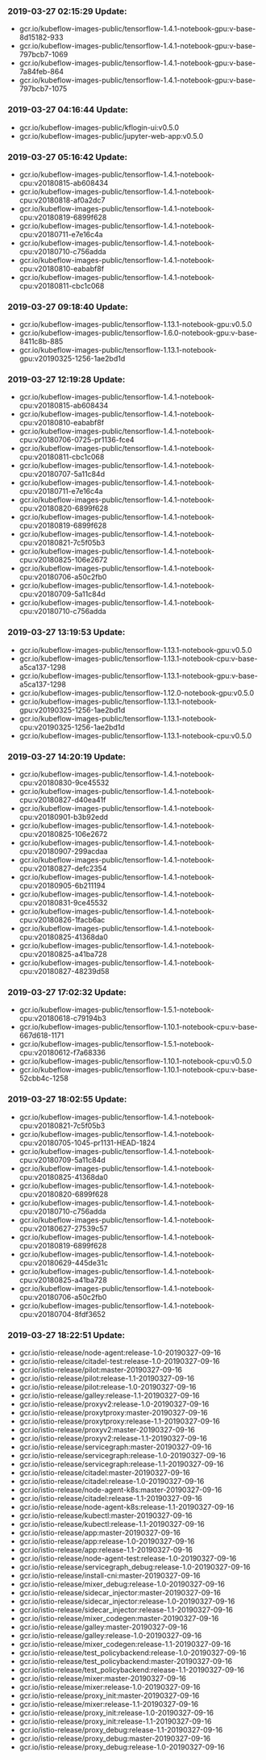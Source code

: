 ### 2019-03-27 02:15:29 Update:

- gcr.io/kubeflow-images-public/tensorflow-1.4.1-notebook-gpu:v-base-8d15182-933
- gcr.io/kubeflow-images-public/tensorflow-1.4.1-notebook-gpu:v-base-797bcb7-1069
- gcr.io/kubeflow-images-public/tensorflow-1.4.1-notebook-gpu:v-base-7a84feb-864
- gcr.io/kubeflow-images-public/tensorflow-1.4.1-notebook-gpu:v-base-797bcb7-1075
### 2019-03-27 04:16:44 Update:

- gcr.io/kubeflow-images-public/kflogin-ui:v0.5.0
- gcr.io/kubeflow-images-public/jupyter-web-app:v0.5.0
### 2019-03-27 05:16:42 Update:

- gcr.io/kubeflow-images-public/tensorflow-1.4.1-notebook-cpu:v20180815-ab608434
- gcr.io/kubeflow-images-public/tensorflow-1.4.1-notebook-cpu:v20180818-af0a2dc7
- gcr.io/kubeflow-images-public/tensorflow-1.4.1-notebook-cpu:v20180819-6899f628
- gcr.io/kubeflow-images-public/tensorflow-1.4.1-notebook-cpu:v20180711-e7e16c4a
- gcr.io/kubeflow-images-public/tensorflow-1.4.1-notebook-cpu:v20180710-c756adda
- gcr.io/kubeflow-images-public/tensorflow-1.4.1-notebook-cpu:v20180810-eababf8f
- gcr.io/kubeflow-images-public/tensorflow-1.4.1-notebook-cpu:v20180811-cbc1c068
### 2019-03-27 09:18:40 Update:

- gcr.io/kubeflow-images-public/tensorflow-1.13.1-notebook-gpu:v0.5.0
- gcr.io/kubeflow-images-public/tensorflow-1.6.0-notebook-gpu:v-base-8411c8b-885
- gcr.io/kubeflow-images-public/tensorflow-1.13.1-notebook-gpu:v20190325-1256-1ae2bd1d
### 2019-03-27 12:19:28 Update:

- gcr.io/kubeflow-images-public/tensorflow-1.4.1-notebook-cpu:v20180815-ab608434
- gcr.io/kubeflow-images-public/tensorflow-1.4.1-notebook-cpu:v20180810-eababf8f
- gcr.io/kubeflow-images-public/tensorflow-1.4.1-notebook-cpu:v20180706-0725-pr1136-fce4
- gcr.io/kubeflow-images-public/tensorflow-1.4.1-notebook-cpu:v20180811-cbc1c068
- gcr.io/kubeflow-images-public/tensorflow-1.4.1-notebook-cpu:v20180707-5a11c84d
- gcr.io/kubeflow-images-public/tensorflow-1.4.1-notebook-cpu:v20180711-e7e16c4a
- gcr.io/kubeflow-images-public/tensorflow-1.4.1-notebook-cpu:v20180820-6899f628
- gcr.io/kubeflow-images-public/tensorflow-1.4.1-notebook-cpu:v20180819-6899f628
- gcr.io/kubeflow-images-public/tensorflow-1.4.1-notebook-cpu:v20180821-7c5f05b3
- gcr.io/kubeflow-images-public/tensorflow-1.4.1-notebook-cpu:v20180825-106e2672
- gcr.io/kubeflow-images-public/tensorflow-1.4.1-notebook-cpu:v20180706-a50c2fb0
- gcr.io/kubeflow-images-public/tensorflow-1.4.1-notebook-cpu:v20180709-5a11c84d
- gcr.io/kubeflow-images-public/tensorflow-1.4.1-notebook-cpu:v20180710-c756adda
### 2019-03-27 13:19:53 Update:

- gcr.io/kubeflow-images-public/tensorflow-1.13.1-notebook-gpu:v0.5.0
- gcr.io/kubeflow-images-public/tensorflow-1.13.1-notebook-cpu:v-base-a5ca137-1298
- gcr.io/kubeflow-images-public/tensorflow-1.13.1-notebook-gpu:v-base-a5ca137-1298
- gcr.io/kubeflow-images-public/tensorflow-1.12.0-notebook-gpu:v0.5.0
- gcr.io/kubeflow-images-public/tensorflow-1.13.1-notebook-gpu:v20190325-1256-1ae2bd1d
- gcr.io/kubeflow-images-public/tensorflow-1.13.1-notebook-cpu:v20190325-1256-1ae2bd1d
- gcr.io/kubeflow-images-public/tensorflow-1.13.1-notebook-cpu:v0.5.0
### 2019-03-27 14:20:19 Update:

- gcr.io/kubeflow-images-public/tensorflow-1.4.1-notebook-cpu:v20180830-9ce45532
- gcr.io/kubeflow-images-public/tensorflow-1.4.1-notebook-cpu:v20180827-d40ea41f
- gcr.io/kubeflow-images-public/tensorflow-1.4.1-notebook-cpu:v20180901-b3b92edd
- gcr.io/kubeflow-images-public/tensorflow-1.4.1-notebook-cpu:v20180825-106e2672
- gcr.io/kubeflow-images-public/tensorflow-1.4.1-notebook-cpu:v20180907-299acdaa
- gcr.io/kubeflow-images-public/tensorflow-1.4.1-notebook-cpu:v20180827-defc2354
- gcr.io/kubeflow-images-public/tensorflow-1.4.1-notebook-cpu:v20180905-6b211194
- gcr.io/kubeflow-images-public/tensorflow-1.4.1-notebook-cpu:v20180831-9ce45532
- gcr.io/kubeflow-images-public/tensorflow-1.4.1-notebook-cpu:v20180826-1facb6ac
- gcr.io/kubeflow-images-public/tensorflow-1.4.1-notebook-cpu:v20180825-41368da0
- gcr.io/kubeflow-images-public/tensorflow-1.4.1-notebook-cpu:v20180825-a41ba728
- gcr.io/kubeflow-images-public/tensorflow-1.4.1-notebook-cpu:v20180827-48239d58
### 2019-03-27 17:02:32 Update:

- gcr.io/kubeflow-images-public/tensorflow-1.5.1-notebook-cpu:v20180618-c79194b3
- gcr.io/kubeflow-images-public/tensorflow-1.10.1-notebook-cpu:v-base-667d618-1171
- gcr.io/kubeflow-images-public/tensorflow-1.5.1-notebook-cpu:v20180612-f7a68336
- gcr.io/kubeflow-images-public/tensorflow-1.10.1-notebook-cpu:v0.5.0
- gcr.io/kubeflow-images-public/tensorflow-1.10.1-notebook-cpu:v-base-52cbb4c-1258
### 2019-03-27 18:02:55 Update:

- gcr.io/kubeflow-images-public/tensorflow-1.4.1-notebook-cpu:v20180821-7c5f05b3
- gcr.io/kubeflow-images-public/tensorflow-1.4.1-notebook-cpu:v20180705-1045-pr1131-HEAD-1824
- gcr.io/kubeflow-images-public/tensorflow-1.4.1-notebook-cpu:v20180709-5a11c84d
- gcr.io/kubeflow-images-public/tensorflow-1.4.1-notebook-cpu:v20180825-41368da0
- gcr.io/kubeflow-images-public/tensorflow-1.4.1-notebook-cpu:v20180820-6899f628
- gcr.io/kubeflow-images-public/tensorflow-1.4.1-notebook-cpu:v20180710-c756adda
- gcr.io/kubeflow-images-public/tensorflow-1.4.1-notebook-cpu:v20180627-27539c57
- gcr.io/kubeflow-images-public/tensorflow-1.4.1-notebook-cpu:v20180819-6899f628
- gcr.io/kubeflow-images-public/tensorflow-1.4.1-notebook-cpu:v20180629-445de31c
- gcr.io/kubeflow-images-public/tensorflow-1.4.1-notebook-cpu:v20180825-a41ba728
- gcr.io/kubeflow-images-public/tensorflow-1.4.1-notebook-cpu:v20180706-a50c2fb0
- gcr.io/kubeflow-images-public/tensorflow-1.4.1-notebook-cpu:v20180704-8fdf3652
### 2019-03-27 18:22:51 Update:

- gcr.io/istio-release/node-agent:release-1.0-20190327-09-16
- gcr.io/istio-release/citadel-test:release-1.0-20190327-09-16
- gcr.io/istio-release/pilot:master-20190327-09-16
- gcr.io/istio-release/pilot:release-1.1-20190327-09-16
- gcr.io/istio-release/pilot:release-1.0-20190327-09-16
- gcr.io/istio-release/galley:release-1.1-20190327-09-16
- gcr.io/istio-release/proxyv2:release-1.0-20190327-09-16
- gcr.io/istio-release/proxytproxy:master-20190327-09-16
- gcr.io/istio-release/proxytproxy:release-1.1-20190327-09-16
- gcr.io/istio-release/proxyv2:master-20190327-09-16
- gcr.io/istio-release/proxyv2:release-1.1-20190327-09-16
- gcr.io/istio-release/servicegraph:master-20190327-09-16
- gcr.io/istio-release/servicegraph:release-1.0-20190327-09-16
- gcr.io/istio-release/servicegraph:release-1.1-20190327-09-16
- gcr.io/istio-release/citadel:master-20190327-09-16
- gcr.io/istio-release/citadel:release-1.0-20190327-09-16
- gcr.io/istio-release/node-agent-k8s:master-20190327-09-16
- gcr.io/istio-release/citadel:release-1.1-20190327-09-16
- gcr.io/istio-release/node-agent-k8s:release-1.1-20190327-09-16
- gcr.io/istio-release/kubectl:master-20190327-09-16
- gcr.io/istio-release/kubectl:release-1.1-20190327-09-16
- gcr.io/istio-release/app:master-20190327-09-16
- gcr.io/istio-release/app:release-1.0-20190327-09-16
- gcr.io/istio-release/app:release-1.1-20190327-09-16
- gcr.io/istio-release/node-agent-test:release-1.0-20190327-09-16
- gcr.io/istio-release/servicegraph_debug:release-1.0-20190327-09-16
- gcr.io/istio-release/install-cni:master-20190327-09-16
- gcr.io/istio-release/mixer_debug:release-1.0-20190327-09-16
- gcr.io/istio-release/sidecar_injector:master-20190327-09-16
- gcr.io/istio-release/sidecar_injector:release-1.0-20190327-09-16
- gcr.io/istio-release/sidecar_injector:release-1.1-20190327-09-16
- gcr.io/istio-release/mixer_codegen:master-20190327-09-16
- gcr.io/istio-release/galley:master-20190327-09-16
- gcr.io/istio-release/galley:release-1.0-20190327-09-16
- gcr.io/istio-release/mixer_codegen:release-1.1-20190327-09-16
- gcr.io/istio-release/test_policybackend:release-1.0-20190327-09-16
- gcr.io/istio-release/test_policybackend:master-20190327-09-16
- gcr.io/istio-release/test_policybackend:release-1.1-20190327-09-16
- gcr.io/istio-release/mixer:master-20190327-09-16
- gcr.io/istio-release/mixer:release-1.0-20190327-09-16
- gcr.io/istio-release/proxy_init:master-20190327-09-16
- gcr.io/istio-release/mixer:release-1.1-20190327-09-16
- gcr.io/istio-release/proxy_init:release-1.0-20190327-09-16
- gcr.io/istio-release/proxy_init:release-1.1-20190327-09-16
- gcr.io/istio-release/proxy_debug:release-1.1-20190327-09-16
- gcr.io/istio-release/proxy_debug:master-20190327-09-16
- gcr.io/istio-release/proxy_debug:release-1.0-20190327-09-16
